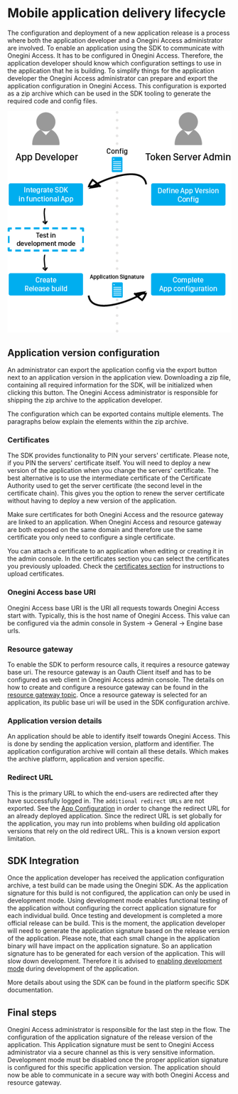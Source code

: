 # Mobile application delivery lifecycle

The configuration and deployment of a new application release is a process where both the application developer and a Onegini Access administrator are involved.
To enable an application using the SDK to communicate with Onegini Access. It has to be configured in Onegini Access. Therefore, the application developer
should know which configuration settings to use in the application that he is building. To simplify things for the application developer the Onegini Access
administrator can prepare and export the application configuration in Onegini Access. This configuration is exported as a zip archive which can be used in the
SDK tooling to generate the required code and config files.

![App delivery lifecycle flow](img/app-delivery-lifecycle-flow.png)

## Application version configuration

An administrator can export the application config via the export button next to an application version in the application view. Downloading a zip file,
containing all required information for the SDK, will be initialized when clicking this button. The Onegini Access administrator is responsible for shipping the
zip archive to the application developer.

The configuration which can be exported contains multiple elements. The paragraphs below explain the elements within the zip archive.

### Certificates

The SDK provides functionality to PIN your servers' certificate. Please note, if you PIN the servers' certificate itself. You will need to deploy a new version
of the application when you change the servers' certificate. The best alternative is to use the intermediate certificate of the Certificate Authority used to
get the server certificate (the second level in the certificate chain). This gives you the option to renew the server certificate without having to deploy a new
version of the application.

Make sure certificates for both Onegini Access and the resource gateway are linked to an application. When Onegini Access and resource gateway are both exposed
on the same domain and therefore use the same certificate you only need to configure a single certificate.

You can attach a certificate to an application when editing or creating it in the admin console. In the certificates section you can select the certificates you
previously uploaded. Check the [certificates section](../../../appendix/administration/oauth-config.md#certificates) for instructions to upload certificates.

### Onegini Access base URI

Onegini Access base URI is the URI all requests towards Onegini Access start with. Typically, this is the host name of Onegini Access. This value can be
configured via the admin console in System &rightarrow; General &rightarrow; Engine base urls.

### Resource gateway

To enable the SDK to perform resource calls, it requires a resource gateway base uri. The resource gateway is an Oauth Client itself and has to be configured as
web client in Onegini Access admin console. The details on how to create and configure a resource gateway can be found in
the [resource gateway topic](../../general-app-config/resource-gateway/resource-gateway.md). Once a resource gateway is selected for an application, its public
base uri will be used in the SDK configuration archive.

### Application version details

An application should be able to identify itself towards Onegini Access. This is done by sending the application version, platform and identifier. The
application configuration archive will contain all these details. Which makes the archive platform, application and version specific.

### Redirect URL

This is the primary URL to which the end-users are redirected after they have successfully logged in. The `additional redirect URLs` are not exported. See the [App Configuration](../app-configuration/app-configuration.md#creating-a-new-application) 
in order to change the redirect URL for an already deployed application. Since the redirect URL is set globally for the application, you may run into problems when building old application versions that rely on the old redirect URL. This is a known version export limitation.

## SDK Integration

Once the application developer has received the application configuration archive, a test build can be made using the Onegini SDK. As the application signature
for this build is not configured, the application can only be used in development mode. Using development mode enables functional testing of the application
without configuring the correct application signature for each individual build. Once testing and development is completed a more official release can be build.
This is the moment, the application developer will need to generate the application signature based on the release version of the application. Please note, that
each small change in the application binary will have impact on the application signature. So an application signature has to be generated for each version of
the application. This will slow down development. Therefore it is advised
to [enabling development mode](../app-configuration/app-configuration.md#enabling-development-mode) during development of the application.

More details about using the SDK can be found in the platform specific SDK documentation.

## Final steps

Onegini Access administrator is responsible for the last step in the flow. The configuration of the application signature of the release version of the
application. This Application signature must be sent to Onegini Access administrator via a secure channel as this is very sensitive information. Development
mode must be disabled once the proper application signature is configured for this specific application version. The application should now be able to
communicate in a secure way with both Onegini Access and resource gateway.

